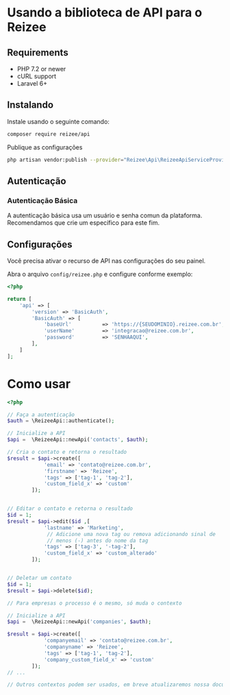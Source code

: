# Usando a biblioteca de API para o Reizee

## Requirements

- PHP 7.2 or newer
- cURL support
- Laravel 6+

## Instalando

Instale usando o seguinte comando:

```bash
composer require reizee/api
```

Publique as configurações

```bash
php artisan vendor:publish --provider="Reizee\Api\ReizeeApiServiceProvider" --tag="config"
```

## Autenticação

### Autenticação Básica

A autenticação básica usa um usuário e senha comun da plataforma. Recomendamos que crie um específico para este fim.

## Configurações

Você precisa ativar o recurso de API nas configurações do seu painel.

Abra o arquivo `config/reizee.php` e configure conforme exemplo:

```php
<?php

return [
    'api' => [
        'version' => 'BasicAuth',
        'BasicAuth' => [
            'baseUrl'          => 'https://{SEUDOMINIO}.reizee.com.br',
            'userName'         => 'integracao@reizee.com.br',
            'password'         => 'SENHAAQUI',
        ],
    ]
];

```

# Como usar

```php
<?php

// Faça a autenticação
$auth = \ReizeeApi::authenticate();

// Inicialize a API
$api =  \ReizeeApi::newApi('contacts', $auth);

// Cria o contato e retorna o resultado
$result = $api->create([
            'email' => 'contato@reizee.com.br',
            'firstname' => 'Reizee',
            'tags' => ['tag-1', 'tag-2'],
            'custom_field_x' => 'custom'
        ]);


// Editar o contato e retorna o resultado
$id = 1;
$result = $api->edit($id ,[
            'lastname' => 'Marketing',
             // Adicione uma nova tag ou remova adicionando sinal de
             // menos (-) antes do nome da tag
            'tags' => ['tag-3', '-tag-2'],
            'custom_field_x' => 'custom_alterado'
        ]);


// Deletar um contato
$id = 1;
$result = $api->delete($id);

// Para empresas o processo é o mesmo, só muda o contexto

// Inicialize a API
$api =  \ReizeeApi::newApi('companies', $auth);

$result = $api->create([
            'companyemail' => 'contato@reizee.com.br',
            'companyname' => 'Reizee',
            'tags' => ['tag-1', 'tag-2'],
            'company_custom_field_x' => 'custom'
        ]);
// ...

// Outros contextos podem ser usados, em breve atualizaremos nossa documentação
```


